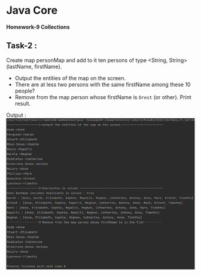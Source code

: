 # Java Core

**Homework-9 Collections**

## Task-2 :

Create map personMap and add to it ten persons of type <String, String> (lastName, firstName).
- Output the entities of the map on the screen.
- There are at less two persons with the same firstName among these 10 people?
- Remove from the map person whose firstName is `Orest` (or other). Print result.

Output :
![ScreenShot](hw9-t2-output.png)